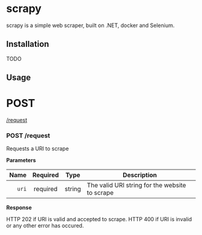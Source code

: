# scrapy

scrapy is a simple web scraper, built on .NET, docker and Selenium.

## Installation

TODO

## Usage

# POST
[/request](#post-request) <br/>


### POST /request
Requests a URI to scrape

**Parameters**

|          Name | Required |  Type   | Description                                                                                                                                                           |
| -------------:|:--------:|:-------:| --------------------------------------------------------------------------------------------------------------------------------------------------------------------- |
|     `uri`     | required | string  | The valid URI string for the website to scrape


**Response**

HTTP 202 if URI is valid and accepted to scrape.
HTTP 400 if URI is invalid or any other error has occured.
